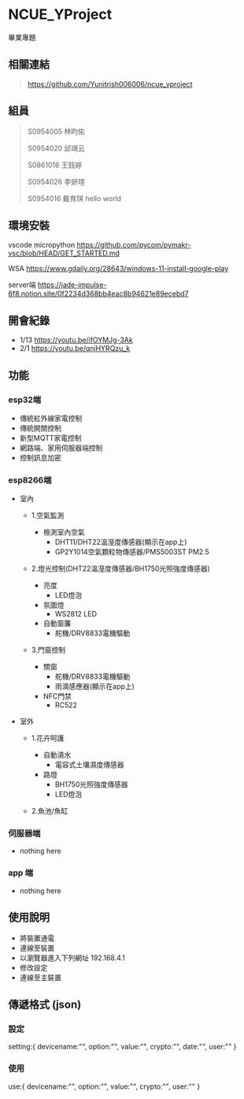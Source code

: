 # NCUE_YProject

畢業專題

## 相關連結

> https://github.com/Yunitrish006006/ncue_yproject

## 組員

> S0954005 林昀佑
>
> S0954020 邱靖云
>
> S0861016 王鈺婷
>
> S0954026 李妍瑄
>
> S0954016 戴育琪 hello world 

## 環境安裝

vscode micropython <https://github.com/pycom/pymakr-vsc/blob/HEAD/GET_STARTED.md>

WSA <https://www.gdaily.org/28643/windows-11-install-google-play>

server端 <https://jade-impulse-6f8.notion.site/0f2234d368bb4eac8b94621e89ecebd7>

## 開會紀錄

* 1/13 <https://youtu.be/ifOYMJg-3Ak>
* 2/1 <https://youtu.be/qnjHYRQzu_k>

## 功能

### esp32端

* 傳統紅外線家電控制
* 傳統開關控制
* 新型MQTT家電控制
* 網路端、家用伺服器端控制
* 控制訊息加密

### esp8266端

* 室內

    * 1.空氣監測<br>  
        * 檢測室內空氣<br>
            * DHT11/DHT22溫溼度傳感器(顯示在app上)<br>
            * GP2Y1014空氣顆粒物傳感器/PMS5003ST PM2.5<br>

    * 2.燈光控制(DHT22溫溼度傳感器/BH1750光照強度傳感器)<br>
        * 亮度<br>
            * LED燈泡<br>
        * 氛圍燈<br>
            * WS2812 LED<br>
        * 自動窗簾<br>
            * 舵機/DRV8833電機驅動<br>

    * 3.門窗控制<br>
        * 關窗<br>
            * 舵機/DRV8833電機驅動<br>
            * 雨滴感應器(顯示在app上)<br>
        * NFC門禁<br>
            * RC522<br>

* 室外

    * 1.花卉呵護<br>
        * 自動澆水<br>
            * 電容式土壤濕度傳感器<br>
        * 路燈<br>
            * BH1750光照強度傳感器<br>
            * LED燈泡<br>

    * 2.魚池/魚缸<br>

### 伺服器端

* nothing here

### app 端

* nothing here

## 使用說明

* 將裝置通電
* 連線至裝置
* 以瀏覽器進入下列網址 192.168.4.1
* 修改設定
* 連線至主裝置

## 傳遞格式 (json)

### 設定

setting:{
    devicename:"",
    option:"",
    value:"",
    crypto:"",
    date:"",
    user:""
}

### 使用

use:{
    devicename:"",
    option:"",
    value:"",
    crypto:"",
    user:""
}

